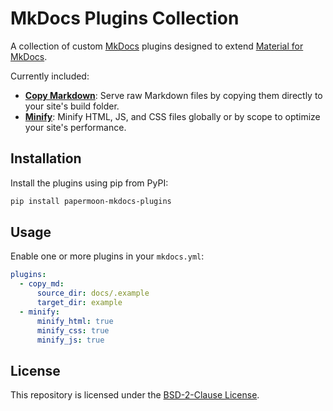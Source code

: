 # MkDocs Plugins Collection

A collection of custom [MkDocs](https://www.mkdocs.org/) plugins designed to extend [Material for MkDocs](https://squidfunk.github.io/mkdocs-material/).

Currently included:

- **[Copy Markdown](https://github.com/papermoonio/mkdocs-plugins/blob/main/docs/copy-md.md)**: Serve raw Markdown files by copying them directly to your site's build folder.
- **[Minify](https://github.com/papermoonio/mkdocs-plugins/blob/main/docs/minify.md)**: Minify HTML, JS, and CSS files globally or by scope to optimize your site's performance.

## Installation

Install the plugins using pip from PyPI:

```bash
pip install papermoon-mkdocs-plugins
```

## Usage

Enable one or more plugins in your `mkdocs.yml`:

```yaml
plugins:
  - copy_md:
      source_dir: docs/.example
      target_dir: example
  - minify:
      minify_html: true
      minify_css: true
      minify_js: true
```
## License

This repository is licensed under the [BSD-2-Clause License](LICENSE).
